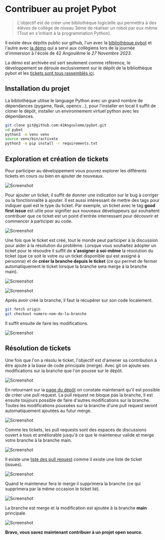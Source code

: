 # Contribuer au projet Pybot

> L'objectif est de créer une bibliothèque logicielle qui permettra à des élèves de collège de niveau 3éme de réaliser un robot par eux même (Tout en s'initiant à la programmation Python).

Il existe deux dépôts public sur github, l'un avec la [bibliothèque pybot](https://github.com/42Angouleme/pybot) et l'autre avec [la démo](https://github.com/42Angouleme/demo_pybot) qui a servi aux collègiens lors de la journée d'immersion à l'école de 42 Angoulême le *27 Novembre 2023*.

La démo est archivée est sert seulement comme référence, le développement se déroule exclusivement sur le dépôt de la bibliothèque pybot et les [tickets sont tous rassemblés ici](https://github.com/42Angouleme/pybot/issues).

## Installation du projet

La bibliothèque utilise le language Python avec un grand nombre de dépendances (pygame, flask, opencv...), pour l'installer en local il suffit de cloner le dépôt, installer un environnement virtuel python avec les dépendances.

```bash
git clone git@github.com:42Angouleme/pybot.git
cd pybot
python3 -m venv venv
source venv/bin/activate
python3 -m pip install -r requirements.txt
```

## Exploration et création de tickets

Pour participer au développement vous pouvez explorer les différents tickets en cours ou bien en ajouter de nouveaux.

![Screenshot](contribute/1.png)

Pour ajouter un ticket, il suffit de donner une indication sur le bug à corriger ou la fonctionnalité à ajouter. Il est aussi intéressant de mettre des tags pour indiquer quel est le type du ticket. Par exemple, un ticket avec le tag **good first issue** est utile pour signifier aux nouveaux développeurs qui souhaitent contribuer que ce ticket est un point d'entrée interressant pour découvrir et commencer à participer au code.

![Screenshot](contribute/4.png)

Une fois que le ticket est créé, tout le monde peut participer à la discussion pour aider à la résolution du problème. Lorsque vous souhaitez adopter un ticket pour le résoudre il suffit de **s'assigner à soi-même** la résolution du ticket (que ce soit le votre ou un ticket disponible qui est assigné à personne) et de **créer la branche depuis le ticket** (ce qui permet de fermer automatiquement le ticket lorsque la branche sera merge à la branche main).

![Screenshot](contribute/6.png)

![Screenshot](contribute/7.png)


Aprés avoir créé la branche, il faut la récupérer sur son code localement.

```bash
git fetch origin
git checkout numero-nom-de-la-branche
```

Il suffit ensuite de faire les modifications.

![Screenshot](contribute/9.png)

## Résolution de tickets

Une fois que l'on a résolu le ticket, l'objectif est d'amener sa contribution à être ajouté à la base de code principale (merge). Avec git on ajoute ses modifications sur la branche que l'on pousse sur le dépôt.

![Screenshot](contribute/10.png)

En retournant sur la [page du dépôt](https://github.com/42Angouleme/pybot) on constate maintenant qu'il est possible de créer une pull request. La pull request ne bloque pas la branche, il est ensuite toujours possible de faire d'autres modifications sur la branche. Toutes les modifications poussées sur la branche d'une pull request seront automatiquement ajoutées au futur merge.

![Screenshot](contribute/11.png)

Comme les tickets, les pull requests sont des espaces de discussions ouvert à tous et améliorable jusqu'à ce que le mainteneur valide et merge votre branche à la branche main.

![Screenshot](contribute/12.png)

Il existe une [liste des pull request](https://github.com/42Angouleme/pybot/pulls) comme il existe une liste de ticket (issues).

![Screenshot](contribute/13.png)

Quand le mainteneur fera le merge il supprimera la branche (ce qui supprimera par la même occasion le ticket lié).

![Screenshot](contribute/14.png)

La branche est merge et la modification est ajoutée à la branche **main** principale.

![Screenshot](contribute/15.png)

**Bravo, vous savez maintenant contribuer à un projet open source.**
